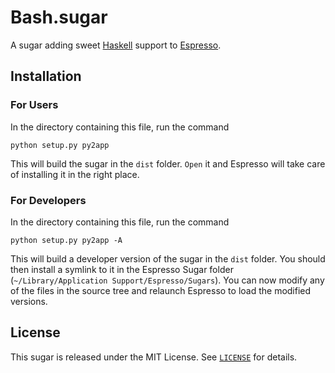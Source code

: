 # Bash.sugar

A sugar adding sweet [Haskell][] support to [Espresso][].

[espresso]: <http://macrabbit.com/espresso/> "Espresso, by MacRabbit"
[haskell]: <http://www.haskell.org/> "Haskell"


## Installation

### For Users

In the directory containing this file, run the command

	python setup.py py2app

This will build the sugar in the `dist` folder. `Open` it and Espresso will
take care of installing it in the right place.

### For Developers

In the directory containing this file, run the command

	python setup.py py2app -A

This will build a developer version of the sugar in the `dist` folder. You
should then install a symlink to it in the Espresso Sugar folder
(`~/Library/Application Support/Espresso/Sugars`). You can now modify any of
the files in the source tree and relaunch Espresso to load the modified
versions.


## License

This sugar is released under the MIT License. See [`LICENSE`][license] for details.

[license]: http://github.com/mkhl/haskell.sugar/raw/master/LICENSE
